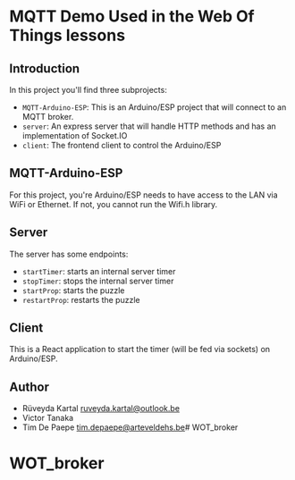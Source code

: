 # MQTT Demo Used in the Web Of Things lessons

## Introduction
In this project you'll find three subprojects:
- `MQTT-Arduino-ESP`: This is an Arduino/ESP project that will connect to an MQTT broker.
- `server`: An express server that will handle HTTP methods and has an implementation of Socket.IO
- `client`: The frontend client to control the Arduino/ESP


## MQTT-Arduino-ESP
For this project, you're Arduino/ESP needs to have access to the LAN via WiFi or Ethernet. If not, you cannot run the Wifi.h library.

## Server
The server has some endpoints:
- `startTimer`: starts an internal server timer
- `stopTimer`: stops the internal server timer
- `startProp`: starts the puzzle
- `restartProp`: restarts the puzzle 

## Client
This is a React application to start the timer (will be fed via sockets) on Arduino/ESP.

## Author
- Rüveyda Kartal <ruveyda.kartal@outlook.be>
- Victor Tanaka 
- Tim De Paepe <tim.depaepe@arteveldehs.be># WOT_broker
# WOT_broker
